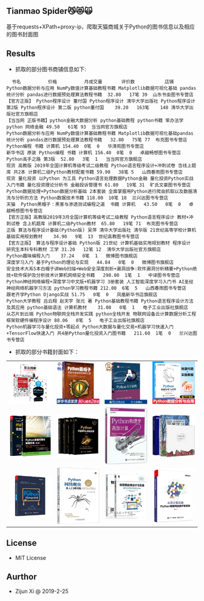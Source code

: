 ## Tianmao Spider😼😻🙀

基于requests+XPath+proxy-ip，爬取天猫商城关于Python的图书信息以及相应的图书封面图

## Results
-   抓取的部分图书商铺信息如下:
```
  书名	      价格	      月成交量	     评价数	       店铺
Python数据分析与应用 NumPy数值计算基础教程书籍 Matplotlib数据可视化基础 pandas统计分析 pandas进行数据预处理算法教程书籍	32.80	17笔	39	山东书虫图书专营店
【官方正版】 Python程序设计 董付国 Python程序设计 清华大学出版社 Python程序设计 第2版 Python程序设计 第二版 python董付国	39.20	163笔	148	清华大学出版社官方旗舰店
【当当网 正版书籍】python金融大数据分析 python基础教程 python书籍 笨办法学python 网络金融	49.50	61笔	93	当当网官方旗舰店
Python数据分析与应用 NumPy数值计算基础教程书籍 Matplotlib数据可视化基础pandas统计分析 pandas进行数据预处理算法教程书籍	32.80	75笔	77	布克图书专营店
Python编程 书籍 计算机	154.40	0笔	0	华清苑图书专营店
新华书店 原装 Python编程 书籍 计算机	156.40	0笔	0	卓越畅想图书专营店
Python高手之路 第3版	52.80	3笔	1	当当网官方旗舰店
现货 高教版 2019年全国计算机等级考试二级教程 Python语言程序设计+冲刺试卷 含线上题库 共2本 计算机二级Python教材配套书籍	59.90	38笔	5	山西春雨图书专营店
现货 量化投资 以Python 为工具 Python语言处理数据Python金融 量化投资Python实战入门书籍 量化投资理论分析书 金融投诉管理书	61.80	19笔	31	旷氏文豪图书专营店
Python数据处理+Python数据分析基础 2本套装 全面掌握用Python进行爬虫抓取以及数据清洗与分析的方法 Python数据技术书籍	118.00	10笔	18	兰兴达图书专营店
天猫  Python黑帽子：黑客与渗透测试编程之道  书籍 计算机	43.50	0笔	0	卓越畅想图书专营店
【官方正版】高教版2019年3月全国计算机等级考试二级教程 Python语言程序设计 教材+冲刺试卷 含上机题库 计算机二级Python教材	65.80	19笔	71	布克图书专营店
正版 算法与程序设计基础(Python版) 吴萍 清华大学出版社 清华版 21世纪高等学校计算机基础实用规划教材	34.90	9笔	13	世纪高教图书专营店
【官方正版】 算法与程序设计基础 Python版 21世纪 计算机基础实用规划教材 程序设计 研究生本科专科教材 工学	31.20	12笔	12	清华大学出版社官方旗舰店
Python趣味编程入门	37.24	0笔	1	微博图书旗舰店
深度学习入门 基于Python的理论与实现	44.84	0笔	0	微博图书旗舰店
安全技术大系5本白帽子讲Web扫描+Web安全深度剖析+漏洞战争:软件漏洞分析精要+Python绝技+软件保护及分析技术计算机网络安全书籍	298.80	1笔	1	中译图书专营店
Python神经网络编程+深度学习中文版+机器学习 3册套装 人工智能深度学习入门书 AI圣经 神经网络机器学习方法 python学习教程书籍	212.00	6笔	5	山西春雨图书专营店
跟老齐学Python Django实战	51.75	0笔	0	凤凰新华书店旗舰店
Python大学教程 吕云翔 赵天宇 张元 著 Python基础教程书籍 Python语言程序设计方法及其应用 python基础语法 计算机教材	31.08	0笔	1	电子工业出版社旗舰店
从芯片到云端 Python物联网全栈开发实践 python全栈开发 物联网设备云计算数据分析工程 框架软硬件编程序设计	88.06	0笔	5	电子工业出版社旗舰店
Python机器学习与量化投资+零起点 Python大数据与量化交易+机器学习快速入门+TensorFlow快速入门 共4册Python量化投资入门图书籍	211.60	1笔	0	兰兴达图书专营店

```
-   抓取的部分书籍封面如下：
    

<table>
   <tr>
       <td>
            <img src="./Python_book_imgs/3本 Python机器学习算法+你也能看得懂的Python算法书+算法图解 python核心编程数据结构与算法书籍python语言编程教程算法技巧书.jpg" width="200">
       </td>
       <td>
           <img src="./Python_book_imgs/天猫  Python黑帽子：黑客与渗透测试编程之道  书籍 计算机.jpg" width="200">
       </td>
       <td>
         <img src="./Python_book_imgs/Python大学教程 吕云翔 赵天宇 张元 著 Python基础教程书籍 Python语言程序设计方法及其应用 python基础语法 计算机教材.jpg" width="200">
       </td>
       <td>
         <img src="./Python_book_imgs/Python数据分析与应用 NumPy数值计算基础教程书籍 Matplotlib数据可视化基础 pandas统计分析 pandas进行数据预处理算法教程书籍.jpg" width="200">
        </td>
   </tr>
    <tr>
       <td>
            <img src="./Python_book_imgs/Python数据可视化之matplotlib实践+Python数据可视化编程实战 第2版第二版 2册 python数据分析书 Python编程语言入门教程图书籍.jpg" width="200">
       </td>
       <td>
           <img src="./Python_book_imgs/Python机器学习与量化投资+零起点 Python大数据与量化交易+机器学习快速入门+TensorFlow快速入门 共4册Python量化投资入门图书籍.jpg" width="200">
       </td>
       <td>
         <img src="./Python_book_imgs/Python物理学高效计算.jpg" width="200">
         </td>
        <td>
         <img src="./Python_book_imgs/Python神经网络编程+深度学习中文版+机器学习 3册套装 人工智能深度学习入门书 AI圣经 神经网络机器学习方法 python学习教程书籍.jpg" width="200">
         </td>
   </tr>
   <tr>
 <td>
     <img src="./Python_book_imgs/跟老齐学Python：Django实战 Python数据分析 python机器学习大数据分析书籍python从入门到实战python语言编程基础教程.jpg" width="200">
 </td>
 <td>
 <img src="./Python_book_imgs/正版包邮 Python网络爬虫从入门到实践 唐松陈智铨 书店 编程语言与程序设计书籍.jpg" width="200">
 </td>
 <td>
 <img src="./Python_book_imgs/物联网Python开发实战+物联网应用设计与实战 基于AVR单片机和Python 物联网设备设计制作教程书籍 智能物联网项目开发 物联网技术.png" width="200">
 </td>
 <td>
 <img src="./Python_book_imgs/从芯片到云端 Python物联网全栈开发实践 python全栈开发 物联网设备云计算数据分析工程 框架软硬件编程序设计.jpg" width="200">
 </td>
 </tr>
</table>

## License
 - MIT License 
 
## Aurthor
- Zijun Xi @ 2019-2-25
